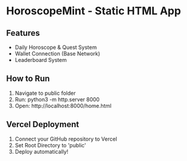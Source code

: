 # HoroscopeMint - Static HTML App
## Features
- Daily Horoscope & Quest System
- Wallet Connection (Base Network)
- Leaderboard System

## How to Run
1. Navigate to public folder
2. Run: python3 -m http.server 8000
3. Open: http://localhost:8000/home.html

## Vercel Deployment
1. Connect your GitHub repository to Vercel
2. Set Root Directory to 'public'
3. Deploy automatically!

